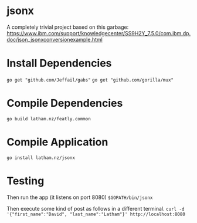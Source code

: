 # jsonx
A completely trivial project based on this garbage: https://www.ibm.com/support/knowledgecenter/SS9H2Y_7.5.0/com.ibm.dp.doc/json_jsonxconversionexample.html

# Install Dependencies
`go get "github.com/Jeffail/gabs"`
`go get "github.com/gorilla/mux"`

# Compile Dependencies
`go build latham.nz/featly.common`

# Compile Application
`go install latham.nz/jsonx`

# Testing
Then run the app (it listens on port 8080)
`$GOPATH/bin/jsonx`

Then execute some kind of post as follows in a different terminal.
`curl -d '{"first_name":"David", "last_name":"Latham"}' http://localhost:8080`
